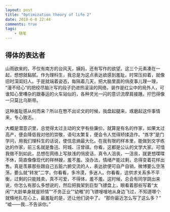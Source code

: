 ```yaml
---
layout: post
title: "Optimization theory of life 2"
date: 2018-6-8 22:44
comments: true
tags: 
	- 随笔
---
```



## 得体的表达者


山雨欲来的，不仅有南方的台风天，姨妈，还有写作的欲望。这三个元素凑在一起，想想就黏腻。作为理科生，我总是为这点表达欲感到羞耻。时常压抑着，就像旧时深闺妇人。于是就端着姿态，每隔着几天，把大脑里面的俏皮事儿理一理， “漫不经心”的把绞尽脑汁写的段子扔进热滚滚的网络，装作是红尘中的局外人，可谁知心里嘈杂的跟春运的火车站似的，各种灵光一闪的意识流摩肩接踵。拧巴得像一只莫比乌斯带。

这种羞耻感从何而来？所以在憋不出论文的时候，我盘起腿来，琢磨起这件事情来，专心致志。

大概是潜意识里，总觉得太过主动的文字有些廉价。就算是有名的作家，如果太过高产，便会降低我对他的崇敬，语句太繁复，便会令人觉得矫揉造作。“炼字”是门学问，用我们理科生的话说，使信息熵最大化。在我有限的样本里，能做到文字练达的作家，前三名就是鲁迅、阿城、汪曾祺。你看，这都是公认的文学大家。可惜我做不到如此，总想在网络上写肤浅的俏皮话，真令人沮丧，一沮丧，就更想喋喋不休，简直像像现代的祥林嫂，羞不羞。没办法，情绪产能过剩，总得变着花样出售。真是羡慕那些跟自己五脏六腑交流的人，表达欲便可自产自销，微博要么空荡荡，要么就“转发”二字。你看看，多冷漠，多迷人。你看看，这供求关系多不平衡，过剩的只能贱卖，真不可爱，不得体，羞不羞。这时候，总会有同学跳出来说，你怎么有那么多想说的，然后把我架到巨型飞镖盘上，眼看着那些写着“太闲”“大龄单身就是矫情”“不务正业”“幼稚”的飞镖嗖嗖地从身边飞过，不知道哪个就倏地扎在心上，最羞耻的是，还让他们说中了。
“那你最近怎么写了这么多？”
“嘘——我...不告诉你。”
        